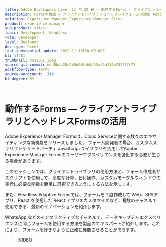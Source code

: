 ```yaml
---
title: Adobe Developers Live- 11 月 22 日 — 動作するForms — クライアントライブラリとヘッドレスFormsの活用
description: Formsの機能 — クライアントライブラリとヘッドレスフォームの活用 Adobe Experience Manager Formsは、Cloud Serviceに関する多くの新機能をリリースしました。 Forms 開発者は、カスタムスクリプトやサードパーティ JavaScript ライブラリを活用してAdobe Experience Manager Formsのユーザーエクスペリエンスを強化する必要がある場合があります。このセッションでは、高度な演算、日付操作、カスタムモーダルウィンドウの選択方法を示します WhatsApp のようなインタラクティブなチャネルで、同じフォームを使用してデータ取得を行う方法を、WhatsApp のようなインタラクティブなチャネルで説明します。
solution: Experience Manager,Experience Manager Sites
product: experience manager
sub-product: sites
topic: Development, Headless
role: Developer
level: Beginner
doc-type: Event
last-substantial-update: 2022-11-15T00:00:00Z
kt: 11481
thumbnail: 3411301.jpeg
source-git-commit: edd0bdb28a9b3d065a64a95af6a216b747577c77
workflow-type: tm+mt
source-wordcount: '314'
ht-degree: 0%

---
```


# 動作するForms — クライアントライブラリとヘッドレスFormsの活用

Adobe Experience Manager Formsは、Cloud Serviceに関する数々のエキサイティングな新機能をリリースしました。 フォーム開発者の場合、カスタムスクリプトやサードパーティ JavaScript ライブラリを活用してAdobe Experience Manager Formsのユーザーエクスペリエンスを強化する必要が生じる場合があります。

このセッションでは、クライアントライブラリの使用方法と、フォーム作成者がスクリプトを使用して、高度な計算、日付操作、カスタムモーダルウィンドウの実行に必要な関数を簡単に選択できるようにする方法を示します。

また、Headless Adaptive Formsでは、フォームを 1 度作成して Web、SPAアプリ、React を使用した React アプリのカスタマイズなど、複数のチャネルで使用できる、最新のイノベーションを紹介します。

WhatsApp などのインタラクティブなチャネルで、データキャプチャエクスペリエンスに同じフォームを使用する方法を製品のエキスパートが紹介します。これにより、フォームを好きなように正確に機能させることができます。

>[!VIDEO](https://video.tv.adobe.com/v/3411301/?quality=12&learn=on)
